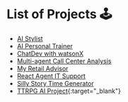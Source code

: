 # List of Projects :joystick:

* [AI Stylist](./tutorials/projects/ai-stylist-tutorial.ipynb)
* [AI Personal Trainer](./tutorials/projects/ai-personal-trainer-llama/ai-personal-trainer-llama.ipynb)
* [ChatDev with watsonX]()
* [Multi-agent Call Center Analysis](./tutorials/projects/multiagent-collaboration-customer-call-analysis.md)
* [My Retail Advisor](./tutorials/projects/crewAI-multiagent-retail-example.md)
* [React Agent IT Support](./tutorials/projects/react-agent-tutorial.md)
* [Silly Story Time Generator](https://github.com/IBM/ibmdotcom-tutorials/tree/main/generative-ai/silly_story_time)
* [TTRPG AI Project](https://github.com/IBM/ibmdotcom-tutorials/tree/main/ttrpgai){:target="_blank"}
